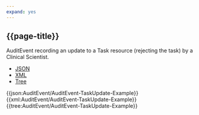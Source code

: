 ```yaml
---
expand: yes
---
```


## {{page-title}}

AuditEvent recording an update to a Task resource (rejecting the task) by a Clinical Scientist.

<div class="nhsd-!t-margin-bottom-6">
  <ul class="nav nav-tabs" role="tablist">
        <li role="presentation" class="active">
            <a href="#JSON-AE-TU-E" role="tab" data-toggle="tab">JSON</a>
        </li>
         <li role="presentation">
            <a href="#XML-AE-TU-E" role="tab" data-toggle="tab">XML</a>
        </li>
        <li role="presentation">
            <a href="#Tree-AE-TU-E" role="tab" data-toggle="tab">Tree</a>
        </li>
  </ul>
    
  <div class="tab-content snippet">
    <div id="JSON-AE-TU-E" role="tabpanel" class="tab-pane active">
{{json:AuditEvent/AuditEvent-TaskUpdate-Example}}
    </div>
    <div id="XML-AE-TU-E" role="tabpanel" class="tab-pane">
{{xml:AuditEvent/AuditEvent-TaskUpdate-Example}}
    </div>
    <div id="Tree-AE-TU-E" role="tabpanel" class="tab-pane">
{{tree:AuditEvent/AuditEvent-TaskUpdate-Example}}
    </div>
  </div>
</div>